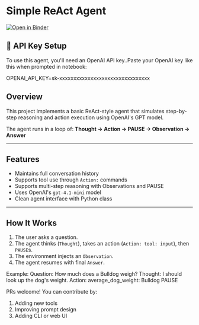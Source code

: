 #  Simple ReAct Agent

[![Open in Binder](https://mybinder.org/badge_logo.svg)](https://mybinder.org/v2/gh/rajsiddarth/SimpleReActAgent/HEAD)
## 🔐 API Key Setup

To use this agent, you'll need an OpenAI API key..Paste your OpenAI key like this when prompted in notebook:

OPENAI_API_KEY=sk-xxxxxxxxxxxxxxxxxxxxxxxxxxxxxxxx

## Overview
This project implements a basic ReAct-style agent that simulates step-by-step reasoning and action execution using OpenAI's GPT model.

The agent runs in a loop of:
**Thought → Action → PAUSE → Observation → Answer**

---

##  Features

- Maintains full conversation history
- Supports tool use through `Action:` commands
- Supports multi-step reasoning with Observations and PAUSE
- Uses OpenAI's `gpt-4.1-mini` model
- Clean agent interface with Python class

---

## How It Works

1. The user asks a question.
2. The agent thinks (`Thought`), takes an action (`Action: tool: input`), then `PAUSE`s.
3. The environment injects an `Observation`.
4. The agent resumes with final `Answer`.

Example:
Question: How much does a Bulldog weigh?
Thought: I should look up the dog's weight.
Action: average_dog_weight: Bulldog
PAUSE

PRs welcome! You can contribute by:
1. Adding new tools
2. Improving prompt design
3. Adding CLI or web UI

